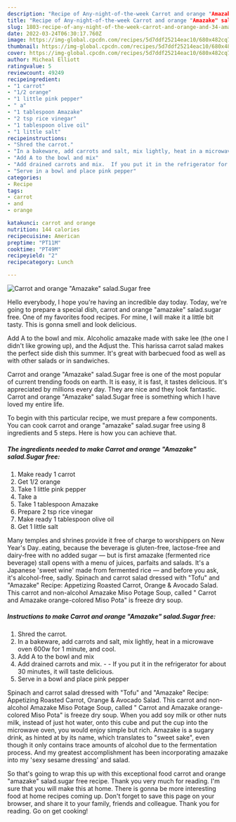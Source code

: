 ```yaml
---
description: "Recipe of Any-night-of-the-week Carrot and orange "Amazake" salad. Sugar free"
title: "Recipe of Any-night-of-the-week Carrot and orange "Amazake" salad. Sugar free"
slug: 1803-recipe-of-any-night-of-the-week-carrot-and-orange-and-34-amazake-and-34-saladsugar-free
date: 2022-03-24T06:30:17.760Z
image: https://img-global.cpcdn.com/recipes/5d7ddf25214eac10/680x482cq70/carrot-and-orange-amazake-saladsugar-free-recipe-main-photo.jpg
thumbnail: https://img-global.cpcdn.com/recipes/5d7ddf25214eac10/680x482cq70/carrot-and-orange-amazake-saladsugar-free-recipe-main-photo.jpg
cover: https://img-global.cpcdn.com/recipes/5d7ddf25214eac10/680x482cq70/carrot-and-orange-amazake-saladsugar-free-recipe-main-photo.jpg
author: Micheal Elliott
ratingvalue: 5
reviewcount: 49249
recipeingredient:
- "1 carrot"
- "1/2 orange"
- "1 little pink pepper"
- " a"
- "1 tablespoon Amazake"
- "2 tsp rice vinegar"
- "1 tablespoon olive oil"
- "1 little salt"
recipeinstructions:
- "Shred the carrot."
- "In a bakeware, add carrots and salt, mix lightly, heat in a microwave oven 600w for 1 minute, and cool."
- "Add A to the bowl and mix"
- "Add drained carrots and mix.  If you put it in the refrigerator for about 30 minutes, it will taste delicious."
- "Serve in a bowl and place pink pepper"
categories:
- Recipe
tags:
- carrot
- and
- orange

katakunci: carrot and orange 
nutrition: 144 calories
recipecuisine: American
preptime: "PT11M"
cooktime: "PT49M"
recipeyield: "2"
recipecategory: Lunch

---
```



![Carrot and orange "Amazake" salad.Sugar free](https://img-global.cpcdn.com/recipes/5d7ddf25214eac10/680x482cq70/carrot-and-orange-amazake-saladsugar-free-recipe-main-photo.jpg)

Hello everybody, I hope you're having an incredible day today. Today, we're going to prepare a special dish, carrot and orange "amazake" salad.sugar free. One of my favorites food recipes. For mine, I will make it a little bit tasty. This is gonna smell and look delicious.

Add A to the bowl and mix. Alcoholic amazake made with sake lee (the one I didn't like growing up), and the Adjust the. This harissa carrot salad makes the perfect side dish this summer. It's great with barbecued food as well as with other salads or in sandwiches.

Carrot and orange "Amazake" salad.Sugar free is one of the most popular of current trending foods on earth. It is easy, it is fast, it tastes delicious. It's appreciated by millions every day. They are nice and they look fantastic. Carrot and orange "Amazake" salad.Sugar free is something which I have loved my entire life.


To begin with this particular recipe, we must prepare a few components. You can cook carrot and orange "amazake" salad.sugar free using 8 ingredients and 5 steps. Here is how you can achieve that.

<!--inarticleads1-->

##### The ingredients needed to make Carrot and orange "Amazake" salad.Sugar free:

1. Make ready 1 carrot
1. Get 1/2 orange
1. Take 1 little pink pepper
1. Take  a
1. Take 1 tablespoon Amazake
1. Prepare 2 tsp rice vinegar
1. Make ready 1 tablespoon olive oil
1. Get 1 little salt


Many temples and shrines provide it free of charge to worshippers on New Year's Day..eating, because the beverage is gluten-free, lactose-free and dairy-free with no added sugar — but is first amazake (fermented rice beverage) stall opens with a menu of juices, parfaits and salads. It's a Japanese 'sweet wine' made from fermented rice — and before you ask, it's alcohol-free, sadly. Spinach and carrot salad dressed with "Tofu" and "Amazake" Recipe: Appetizing Roasted Carrot, Orange & Avocado Salad. This carrot and non-alcohol Amazake Miso Potage Soup, called " Carrot and Amazake orange-colored Miso Pota" is freeze dry soup. 

<!--inarticleads2-->

##### Instructions to make Carrot and orange "Amazake" salad.Sugar free:

1. Shred the carrot.
1. In a bakeware, add carrots and salt, mix lightly, heat in a microwave oven 600w for 1 minute, and cool.
1. Add A to the bowl and mix
1. Add drained carrots and mix. -  - If you put it in the refrigerator for about 30 minutes, it will taste delicious.
1. Serve in a bowl and place pink pepper


Spinach and carrot salad dressed with "Tofu" and "Amazake" Recipe: Appetizing Roasted Carrot, Orange & Avocado Salad. This carrot and non-alcohol Amazake Miso Potage Soup, called " Carrot and Amazake orange-colored Miso Pota" is freeze dry soup. When you add soy milk or other nuts milk, instead of just hot water, onto this cube and put the cup into the microwave oven, you would enjoy simple but rich. Amazake is a sugary drink, as hinted at by its name, which translates to "sweet sake", even though it only contains trace amounts of alcohol due to the fermentation process. And my greatest accomplishment has been incorporating amazake into my 'sexy sesame dressing' and salad. 

So that's going to wrap this up with this exceptional food carrot and orange "amazake" salad.sugar free recipe. Thank you very much for reading. I'm sure that you will make this at home. There is gonna be more interesting food at home recipes coming up. Don't forget to save this page on your browser, and share it to your family, friends and colleague. Thank you for reading. Go on get cooking!
